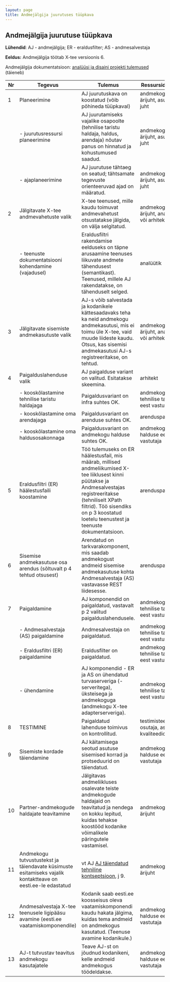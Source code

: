 ```yaml
---
layout: page
title: Andmejälgija juurutuses tüüpkava
---
```


## Andmejälgija juurutuse tüüpkava

**Lühendid**: AJ - andmejälgija; ER - eraldusfilter; AS - andmesalvestaja

**Eeldus:** Andmejälgija töötab X-tee versioonis 6. 

Andmejälgija dokumentatsioon: [analüüsi ja disaini projekti tulemused](http://x-road.eu/docs/PersonalDataMonitor/) (täieneb)

| Nr | Tegevus | Tulemus | Ressursid; Täitja
|----|---------|-----------|-----|
| 1  | Planeerimine | AJ juurutuskava on koostatud (võib põhineda tüüpkaval) | andmekogu ärijuht, asutuse IT juht |
|    | - juurutusressursi planeerimine | AJ juurutamiseks vajalike osapoolte (tehnilise taristu haldaja, haldus, arendaja) nõutav panus on hinnatud ja kohustumused saadud. | andmekogu ärijuht, asutuse IT juht |
|    | - ajaplaneerimine | AJ juurutuse tähtaeg on seatud; tähtsamate tegevuste orienteeruvad ajad on määratud. | andmekogu ärijuht, asutuse IT juht |
| 2   | Jälgitavate X-tee andmevahetuste valik  | X-tee teenused, mille kaudu toimuvat andmevahetust otsustatakse jälgida, on välja selgitatud. | andmekogu ärijuht, analüütik või arhitekt |
|     | - teenuste dokumentatsiooni kohendamine (vajadusel) | Eraldusfiltri rakendamise eelduseks on täpne arusaamine teenuses liikuvate andmete tähendusest (semantikast). Teenused, millele AJ rakendatakse, on tähenduselt selged. | analüütik |
| 3   | Jälgitavate sisemiste andmekasutuste valik | AJ-s võib salvestada ja kodanikele kättesaadavaks teha ka neid andmekogu andmekasutusi, mis ei toimu üle X-tee, vaid muude liideste kaudu. Otsus, kas sisemisi andmekasutusi AJ-s registreeritakse, on tehtud. | andmekogu ärijuht, analüütik või arhitekt |
| 4  | Paigalduslahenduse valik     | AJ paigalduse variant on valitud. Esitatakse skeemina. | arhitekt |
|    | - kooskõlastamine tehnilise taristu haldajaga | Paigaldusvariant on infra suhtes OK. | andmekogu tehnilise taristu eest vastutaja |
|    | - kooskõlastamine oma arendajaga | Paigaldusvariant on arenduse suhtes OK. | arenduspartner |
|    | - kooskõlastamine oma haldusosakonnaga | Paigaldusvariant on andmekogu halduse suhtes OK. | andmekogu halduse eest vastutaja |
| 5   | Eraldusfiltri (ER) häälestusfaili koostamine | Töö tulemuseks on ER häälestusfail, mis määrab, millised andmeliikumised X-tee liiklusest kinni püütakse ja Andmesalvestajas registreeritakse (tehniliselt XPath filtrid). Töö sisendiks on p 3 koostatud loetelu teenustest ja teenuste dokumentatsioon.  | arenduspartner |
| 6   | Sisemise andmekasutuse osa arendus (sõltuvalt p 4 tehtud otsusest) | Arendatud on tarkvarakomponent, mis saadab andmekogust andmeid sisemise andmekasutuse kohta Andmesalvestaja (AS) vastavasse REST liidesesse. | arenduspartner | 
| 7   | Paigaldamine | AJ komponendid on paigaldatud, vastavalt p 2 valitud paigalduslahendusele. | andmekogu tehnilise taristu eest vastutaja |
|     | - Andmesalvestaja (AS) paigaldamine | Andmesalvestaja on paigaldatud. | andmekogu tehnilise taristu eest vastutaja |
|     | - Eraldusfiltri (ER) paigaldamine | Eraldusfilter on paigaldatud. | andmekogu tehnilise taristu eest vastutaja |
|     | - ühendamine | AJ komponendid - ER ja AS on ühendatud turvaserveriga (-serveritega), üksteisega ja andmekoguga (andmekogu X-tee adapterserveriga). | andmekogu tehnilise taristu eest vastutaja |
| 8   | TESTIMINE | Paigaldatud lahenduse toimivus on kontrollitud. | testimisteenuse osutaja, asutuse kvaliteediosakond | 
| 9   | Sisemiste kordade täiendamine | AJ käitamisega seotud asutuse sisemised korrad ja protseduurid on täiendatud. | andmekogu halduse eest vastutaja |
| 10  | Partner-andmekogude haldajate teavitamine | Jälgitavas andmeliikluses osalevate teiste andmekogude haldajaid on teavitatud ja nendega on kokku lepitud, kuidas tehakse koostööd kodanike võimalikele päringutele vastamisel. | andmekogu ärijuht |
| 11  | Andmekogu tutvustustekst ja täiendavate küsimuste esitamiseks vajalik kontaktteave on eesti.ee-le edastatud | vt AJ [AJ täiendatud tehniline kontseptsioon](http://x-road.eu/docs/PersonalDataMonitor/3_AJ%20t%c3%a4iendatud%20tehniline%20kontseptsioon%20v1.1.docx), j 9. | andmekogu ärijuht | 
| 12  | Andmesalvestaja X-tee teenusele ligipääsu avamine (eesti.ee vaatamiskomponendile) | Kodanik saab eesti.ee koosseisus oleva vaatamiskomponendi kaudu hakata jälgima, kuidas tema andmeid on andmekogus kasutatud. (Teenuse avamine kodanikule.) | andmekogu halduse eest vastutaja | 
| 13  | AJ-t tutvustav teavitus andmekogu kasutajatele | Teave AJ-st on jõudnud kodanikeni, kelle andmeid andmekogus töödeldakse. | andmekogu halduse eest vastutaja |
